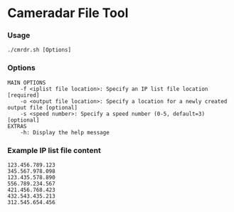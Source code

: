 # Cameradar File Tool

### Usage
```
./cmrdr.sh [Options]
```

### Options
```
MAIN OPTIONS
    -f <iplist file location>: Specify an IP list file location [required]
    -o <output file location>: Specify a location for a newly created output file [optional]
    -s <speed number>: Specify a speed number (0-5, default=3) [optional]
EXTRAS
    -h: Display the help message
```

### Example IP list file content
```
123.456.789.123
345.567.978.098
123.435.578.890
556.789.234.567
421.456.768.423
432.543.435.213
312.545.654.456
```